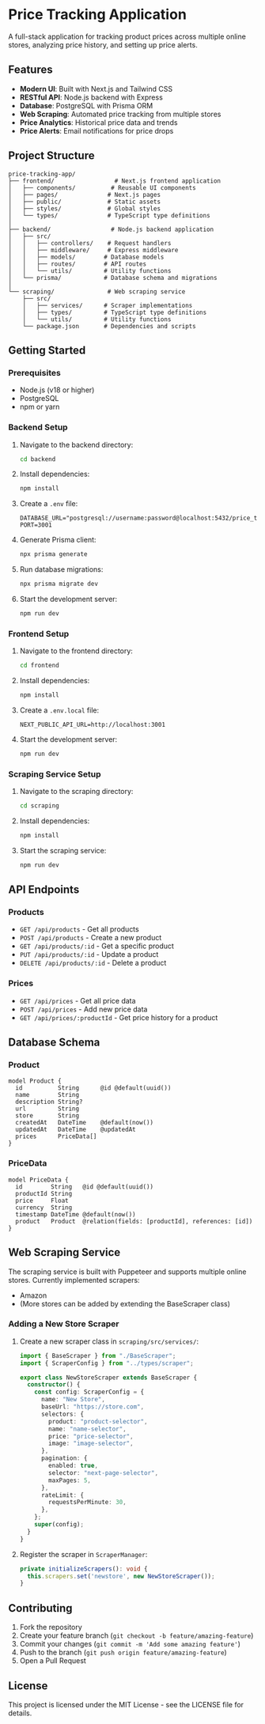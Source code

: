 # Price Tracking Application

A full-stack application for tracking product prices across multiple online stores, analyzing price history, and setting up price alerts.

## Features

- **Modern UI**: Built with Next.js and Tailwind CSS
- **RESTful API**: Node.js backend with Express
- **Database**: PostgreSQL with Prisma ORM
- **Web Scraping**: Automated price tracking from multiple stores
- **Price Analytics**: Historical price data and trends
- **Price Alerts**: Email notifications for price drops

## Project Structure

```
price-tracking-app/
├── frontend/                 # Next.js frontend application
│   ├── components/          # Reusable UI components
│   ├── pages/              # Next.js pages
│   ├── public/             # Static assets
│   ├── styles/             # Global styles
│   └── types/              # TypeScript type definitions
│
├── backend/                 # Node.js backend application
│   ├── src/
│   │   ├── controllers/    # Request handlers
│   │   ├── middleware/     # Express middleware
│   │   ├── models/        # Database models
│   │   ├── routes/        # API routes
│   │   └── utils/         # Utility functions
│   └── prisma/            # Database schema and migrations
│
└── scraping/               # Web scraping service
    ├── src/
    │   ├── services/      # Scraper implementations
    │   ├── types/         # TypeScript type definitions
    │   └── utils/         # Utility functions
    └── package.json       # Dependencies and scripts
```

## Getting Started

### Prerequisites

- Node.js (v18 or higher)
- PostgreSQL
- npm or yarn

### Backend Setup

1. Navigate to the backend directory:

   ```bash
   cd backend
   ```

2. Install dependencies:

   ```bash
   npm install
   ```

3. Create a `.env` file:

   ```env
   DATABASE_URL="postgresql://username:password@localhost:5432/price_tracking"
   PORT=3001
   ```

4. Generate Prisma client:

   ```bash
   npx prisma generate
   ```

5. Run database migrations:

   ```bash
   npx prisma migrate dev
   ```

6. Start the development server:
   ```bash
   npm run dev
   ```

### Frontend Setup

1. Navigate to the frontend directory:

   ```bash
   cd frontend
   ```

2. Install dependencies:

   ```bash
   npm install
   ```

3. Create a `.env.local` file:

   ```env
   NEXT_PUBLIC_API_URL=http://localhost:3001
   ```

4. Start the development server:
   ```bash
   npm run dev
   ```

### Scraping Service Setup

1. Navigate to the scraping directory:

   ```bash
   cd scraping
   ```

2. Install dependencies:

   ```bash
   npm install
   ```

3. Start the scraping service:
   ```bash
   npm run dev
   ```

## API Endpoints

### Products

- `GET /api/products` - Get all products
- `POST /api/products` - Create a new product
- `GET /api/products/:id` - Get a specific product
- `PUT /api/products/:id` - Update a product
- `DELETE /api/products/:id` - Delete a product

### Prices

- `GET /api/prices` - Get all price data
- `POST /api/prices` - Add new price data
- `GET /api/prices/:productId` - Get price history for a product

## Database Schema

### Product

```prisma
model Product {
  id          String      @id @default(uuid())
  name        String
  description String?
  url         String
  store       String
  createdAt   DateTime    @default(now())
  updatedAt   DateTime    @updatedAt
  prices      PriceData[]
}
```

### PriceData

```prisma
model PriceData {
  id        String   @id @default(uuid())
  productId String
  price     Float
  currency  String
  timestamp DateTime @default(now())
  product   Product  @relation(fields: [productId], references: [id])
}
```

## Web Scraping Service

The scraping service is built with Puppeteer and supports multiple online stores. Currently implemented scrapers:

- Amazon
- (More stores can be added by extending the BaseScraper class)

### Adding a New Store Scraper

1. Create a new scraper class in `scraping/src/services/`:

   ```typescript
   import { BaseScraper } from "./BaseScraper";
   import { ScraperConfig } from "../types/scraper";

   export class NewStoreScraper extends BaseScraper {
     constructor() {
       const config: ScraperConfig = {
         name: "New Store",
         baseUrl: "https://store.com",
         selectors: {
           product: "product-selector",
           name: "name-selector",
           price: "price-selector",
           image: "image-selector",
         },
         pagination: {
           enabled: true,
           selector: "next-page-selector",
           maxPages: 5,
         },
         rateLimit: {
           requestsPerMinute: 30,
         },
       };
       super(config);
     }
   }
   ```

2. Register the scraper in `ScraperManager`:
   ```typescript
   private initializeScrapers(): void {
     this.scrapers.set('newstore', new NewStoreScraper());
   }
   ```

## Contributing

1. Fork the repository
2. Create your feature branch (`git checkout -b feature/amazing-feature`)
3. Commit your changes (`git commit -m 'Add some amazing feature'`)
4. Push to the branch (`git push origin feature/amazing-feature`)
5. Open a Pull Request

## License

This project is licensed under the MIT License - see the LICENSE file for details.
